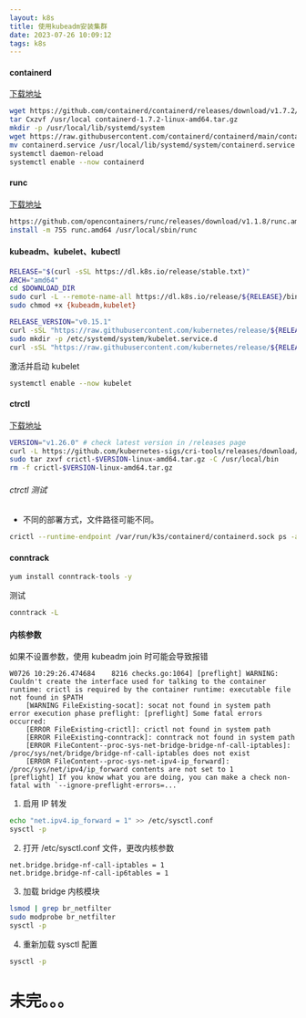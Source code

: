 ```yaml
---
layout: k8s
title: 使用kubeadm安装集群
date: 2023-07-26 10:09:12
tags: k8s
---
```


#### containerd

[下载地址](https://github.com/opencontainers/runc/releases)

```sh
wget https://github.com/containerd/containerd/releases/download/v1.7.2/containerd-1.7.2-linux-amd64.tar.gz
tar Cxzvf /usr/local containerd-1.7.2-linux-amd64.tar.gz
mkdir -p /usr/local/lib/systemd/system
wget https://raw.githubusercontent.com/containerd/containerd/main/containerd.service
mv containerd.service /usr/local/lib/systemd/system/containerd.service
systemctl daemon-reload
systemctl enable --now containerd
```

#### runc

[下载地址](https://github.com/opencontainers/runc/releases)

```sh
https://github.com/opencontainers/runc/releases/download/v1.1.8/runc.amd64
install -m 755 runc.amd64 /usr/local/sbin/runc
```

#### kubeadm、kubelet、kubectl
```sh
RELEASE="$(curl -sSL https://dl.k8s.io/release/stable.txt)"
ARCH="amd64"
cd $DOWNLOAD_DIR
sudo curl -L --remote-name-all https://dl.k8s.io/release/${RELEASE}/bin/linux/${ARCH}/{kubeadm,kubelet}
sudo chmod +x {kubeadm,kubelet}

RELEASE_VERSION="v0.15.1"
curl -sSL "https://raw.githubusercontent.com/kubernetes/release/${RELEASE_VERSION}/cmd/kubepkg/templates/latest/deb/kubelet/lib/systemd/system/kubelet.service" | sed "s:/usr/bin:${DOWNLOAD_DIR}:g" | sudo tee /etc/systemd/system/kubelet.service
sudo mkdir -p /etc/systemd/system/kubelet.service.d
curl -sSL "https://raw.githubusercontent.com/kubernetes/release/${RELEASE_VERSION}/cmd/kubepkg/templates/latest/deb/kubeadm/10-kubeadm.conf" | sed "s:/usr/bin:${DOWNLOAD_DIR}:g" | sudo tee /etc/systemd/system/kubelet.service.d/10-kubeadm.conf
```

激活并启动 kubelet
```sh
systemctl enable --now kubelet
```

#### ctrctl

[下载地址](https://github.com/kubernetes-sigs/cri-tools/releases)

```sh
VERSION="v1.26.0" # check latest version in /releases page
curl -L https://github.com/kubernetes-sigs/cri-tools/releases/download/$VERSION/crictl-${VERSION}-linux-amd64.tar.gz --output crictl-${VERSION}-linux-amd64.tar.gz
sudo tar zxvf crictl-$VERSION-linux-amd64.tar.gz -C /usr/local/bin
rm -f crictl-$VERSION-linux-amd64.tar.gz
```

###### ctrctl 测试
* 不同的部署方式，文件路径可能不同。

```sh
crictl --runtime-endpoint /var/run/k3s/containerd/containerd.sock ps -a
```

#### conntrack

```sh
yum install conntrack-tools -y
```

测试
```sh
conntrack -L
```

#### 内核参数

如果不设置参数，使用 kubeadm join 时可能会导致报错
```log
W0726 10:29:26.474684    8216 checks.go:1064] [preflight] WARNING: Couldn't create the interface used for talking to the container runtime: crictl is required by the container runtime: executable file not found in $PATH
	[WARNING FileExisting-socat]: socat not found in system path
error execution phase preflight: [preflight] Some fatal errors occurred:
	[ERROR FileExisting-crictl]: crictl not found in system path
	[ERROR FileExisting-conntrack]: conntrack not found in system path
	[ERROR FileContent--proc-sys-net-bridge-bridge-nf-call-iptables]: /proc/sys/net/bridge/bridge-nf-call-iptables does not exist
	[ERROR FileContent--proc-sys-net-ipv4-ip_forward]: /proc/sys/net/ipv4/ip_forward contents are not set to 1
[preflight] If you know what you are doing, you can make a check non-fatal with `--ignore-preflight-errors=...`
```

1. 启用 IP 转发
```sh
echo "net.ipv4.ip_forward = 1" >> /etc/sysctl.conf
sysctl -p
```

2. 打开 /etc/sysctl.conf 文件，更改内核参数
   
```
net.bridge.bridge-nf-call-iptables = 1
net.bridge.bridge-nf-call-ip6tables = 1
```

3. 加载 bridge 内核模块
```sh
lsmod | grep br_netfilter
sudo modprobe br_netfilter
sysctl -p
```

4. 重新加载 sysctl 配置

```sh
sysctl -p
```


# 未完。。。